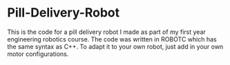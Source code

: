 # Pill-Delivery-Robot
This is the code for a pill delivery robot I made as part of my first year engineering robotics course. The code was written in ROBOTC which has the same syntax as C++. To adapt it to your own robot, just add in your own motor configurations.
